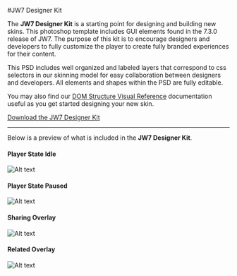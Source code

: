 #JW7 Designer Kit

The **JW7 Designer Kit** is a starting point for designing and building new skins. This photoshop template includes GUI elements found in the 7.3.0 release of JW7. The purpose of this kit is to encourage designers and developers to fully customize the player to create fully branded experiences for their content.

This PSD includes well organized and labeled layers that correspond to css selectors in our skinning model for easy collaboration between designers and developers. All elements and shapes within the PSD are fully editable.

You may also find our [DOM Structure Visual Reference](http://developer.jwplayer.com/jw-player/css-skinning-reference.html) documentation useful as you get started designing your new skin.

[Download the JW7 Designer Kit](http://developer.jwplayer.com/downloads/kits/jw-player/jw7-designers-kit-v7-3-0.zip)

***

Below is a preview of what is included in the **JW7 Designer Kit**.

<h4>Player State Idle</h4>

![Alt text](/img/00-player-idle.png)

<h4>Player State Paused</h4>

![Alt text](/img/01-player-paused.png)

<h4>Sharing Overlay</h4>

![Alt text](/img/02-sharing-plugin.png)

<h4>Related Overlay</h4>

![Alt text](/img/03-related-plugin.png)